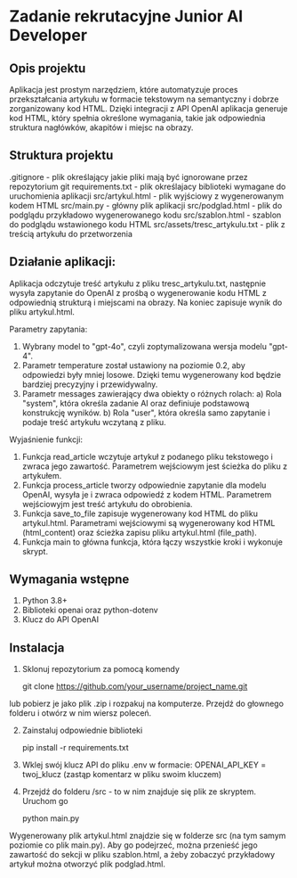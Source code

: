 # Zadanie rekrutacyjne Junior AI Developer

## Opis projektu
Aplikacja jest prostym narzędziem, które automatyzuje proces przekształcania artykułu w formacie tekstowym na semantyczny i dobrze zorganizowany kod HTML. Dzięki integracji z API OpenAI aplikacja generuje kod HTML, który spełnia określone wymagania, takie jak odpowiednia struktura nagłówków, akapitów i miejsc na obrazy.

## Struktura projektu
.gitignore - plik określający jakie pliki mają być ignorowane przez repozytorium git
requirements.txt - plik określajacy biblioteki wymagane do uruchomienia aplikacji
src/artykul.html - plik wyjściowy z wygenerowanym kodem HTML
src/main.py - główny plik aplikacji
src/podglad.html - plik do podglądu przykładowo wygenerowanego kodu
src/szablon.html - szablon do podglądu wstawionego kodu HTML
src/assets/tresc_artykulu.txt - plik z treścią artykułu do przetworzenia

## Działanie aplikacji:
Aplikacja odczytuje treść artykułu z pliku tresc_artykulu.txt, następnie wysyła zapytanie do OpenAI z prośbą o wygenerowanie kodu HTML z odpowiednią strukturą i miejscami na obrazy. Na koniec zapisuje wynik do pliku artykul.html.

Parametry zapytania:
1. Wybrany model to "gpt-4o", czyli zoptymalizowana wersja modelu "gpt-4".
2. Parametr temperature został ustawiony na poziomie 0.2, aby odpowiedzi były mniej losowe. Dzięki temu wygenerowany kod będzie bardziej precyzyjny i przewidywalny.
3. Parametr messages zawierający dwa obiekty o różnych rolach:
a) Rola "system", która określa zadanie AI oraz definiuje podstawową konstrukcję wyników.
b) Rola "user", która określa samo zapytanie i podaje treść artykułu wczytaną z pliku.

Wyjaśnienie funkcji:
1. Funkcja read_article wczytuje artykuł z podanego pliku tekstowego i zwraca jego zawartość. Parametrem wejściowym jest ścieżka do pliku z artykułem.
2. Funkcja process_article tworzy odpowiednie zapytanie dla modelu OpenAI, wysyła je i zwraca odpowiedź z kodem HTML. Parametrem wejściowyjm jest treść artykułu do obrobienia.
3. Funkcja save_to_file zapisuje wygenerowany kod HTML do pliku artykul.html. Parametrami wejściowymi są wygenerowany kod HTML (html_content) oraz ścieżka zapisu pliku artykul.html (file_path).
4. Funkcja main to główna funkcja, która łączy wszystkie kroki i wykonuje skrypt.

## Wymagania wstępne
1. Python 3.8+
2. Biblioteki openai oraz python-dotenv
3. Klucz do API OpenAI

## Instalacja
1. Sklonuj repozytorium za pomocą komendy

    git clone https://github.com/your_username/project_name.git
    
lub pobierz je jako plik .zip i rozpakuj na komputerze. Przejdź do głownego folderu i otwórz w nim wiersz poleceń.

2. Zainstaluj odpowiednie biblioteki

    pip install -r requirements.txt
    

3. Wklej swój klucz API do pliku .env w formacie: OPENAI_API_KEY = twoj_klucz (zastąp komentarz w pliku swoim kluczem)

4. Przejdź do folderu /src - to w nim znajduje się plik ze skryptem. Uruchom go

    python main.py
    

Wygenerowany plik artykul.html znajdzie się w folderze src (na tym samym poziomie co plik main.py). Aby go podejrzeć, można przenieść jego zawartość do sekcji <body> w pliku szablon.html, a żeby zobaczyć przykładowy artykuł można otworzyć plik podglad.html.